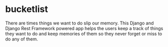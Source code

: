# bucketlist
There are times things we want to do slip our memory. This Django and Django Rest Framework powered app helps the users keep a track of things they want to do and keep memories of them so they never forget or miss to do any of them.
